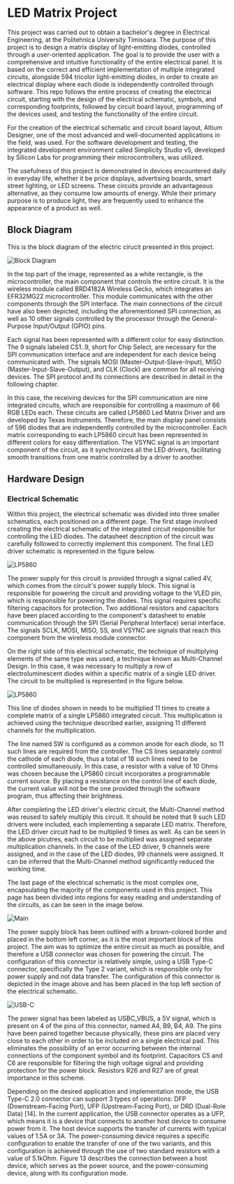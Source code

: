 # **LED Matrix Project**


This project was carried out to obtain a bachelor's degree in Electrical Engineering, at the Politehnica University Timisoara. The purpose of this project is to design a matrix display of light-emitting diodes, controlled through a user-oriented application. The goal is to provide the user with a comprehensive and intuitive functionality of the entire electrical panel.
It is based on the correct and efficient implementation of multiple integrated circuits, alongside 594 tricolor light-emitting diodes, in order to create an electrical display where each diode is independently controlled through software. This repo follows the entire process of creating the electrical circuit, starting with the design of the electrical schematic, symbols, and corresponding footprints, followed by circuit board layout, programming of the devices used, and testing the functionality of the entire circuit.

For the creation of the electrical schematic and circuit board layout, Altium Designer, one of the most advanced and well-documented applications in the field, was used. For the software development and testing, the integrated development environment called Simplicity Studio v5, developed by Silicon Labs for programming their microcontrollers, was utilized.

The usefulness of this project is demonstrated in devices encountered daily in everyday life, whether it be price displays, advertising boards, smart street lighting, or LED screens. These circuits provide an advantageous alternative, as they consume low amounts of energy. While their primary purpose is to produce light, they are frequently used to enhance the appearance of a product as well.

## Block Diagram
This is the block diagram of the electric cirucit presented in this project. 

![Block Diagram](images/BlockDiagram.png)




In the top part of the image, represented as a white rectangle, is the microcontroller, the main component that controls the entire circuit. It is the wireless module called BRD4182A Wireless Gecko, which integrates an EFR32MG22 microcontroller. This module communicates with the other components through the SPI interface. The main connections of the circuit have also been depicted, including the aforementioned SPI connection, as well as 10 other signals controlled by the processor through the General-Purpose Input/Output (GPIO) pins.

Each signal has been represented with a different color for easy distinction. The 9 signals labeled CS1..9, short for Chip Select, are necessary for the SPI communication interface and are independent for each device being communicated with. The signals MOSI (Master-Output-Slave-Input), MISO (Master-Input-Slave-Output), and CLK (Clock) are common for all receiving devices. The SPI protocol and its connections are described in detail in the following chapter.

In this case, the receiving devices for the SPI communication are nine integrated circuits, which are responsible for controlling a maximum of 66 RGB LEDs each. These circuits are called LP5860 Led Matrix Driver and are developed by Texas Instruments. Therefore, the main display panel consists of 596 diodes that are independently controlled by the microcontroller. Each matrix corresponding to each LP5860 circuit has been represented in different colors for easy differentiation. The VSYNC signal is an important component of the circuit, as it synchronizes all the LED drivers, facilitating smooth transitions from one matrix controlled by a driver to another.


## **Hardware Design**
### Electrical Schematic

Within this project, the electrical schematic was divided into three smaller schematics, each positioned on a different page. The first stage involved creating the electrical schematic of the integrated circuit responsible for controlling the LED diodes. The datasheet description of the circuit was carefully followed to correctly implement this component. The final LED driver schematic is represented in the figure below.

![LP5860](images/LP5860.png)





The power supply for this circuit is provided through a signal called 4V, which comes from the circuit's power supply block. This signal is responsible for powering the circuit and providing voltage to the VLED pin, which is responsible for powering the diodes. This signal requires specific filtering capacitors for protection. Two additional resistors and capacitors have been placed according to the component's datasheet to enable communication through the SPI (Serial Peripheral Interface) serial interface. The signals SCLK, MOSI, MISO, SS, and VSYNC are signals that reach this component from the wireless module connector.

  On the right side of this electrical schematic, the technique of multiplying elements of the same type was used, a technique known as Multi-Channel Design. In this case, it was necessary to multiply a row of electroluminescent diodes within a specific matrix of a single LED driver. The circuit to be multiplied is represented in the figure below. 


![LP5860](images/Diodes.png)


This line of diodes shown in needs to be multiplied 11 times to create a complete matrix of a single LP5860 integrated circuit. This multiplication is achieved using the technique described earlier, assigning 11 different channels for the multiplication.

The line named SW is configured as a common anode for each diode, so 11 such lines are required from the controller. The CS lines separately control the cathode of each diode, thus a total of 18 such lines need to be controlled simultaneously.  In this case, a resistor with a value of 10 Ohms was chosen because the LP5860 circuit incorporates a programmable current source. By placing a resistance on the control line of each diode, the current value will not be the one provided through the software program, thus affecting their brightness.

After completing the LED driver's electric circuit, the Multi-Channel method was reused to safely multiply this circuit. It should be noted that 9 such LED drivers were included, each implementing a separate LED matrix. Therefore, the LED driver circuit had to be multiplied 9 times as well. As can be seen in the above picutres, each circuit to be multiplied was assigned separate multiplication channels. In the case of the LED driver, 9 channels were assigned, and in the case of the LED diodes, 99 channels were assigned. It can be inferred that the Multi-Channel method significantly reduced the working time. 

The last page of the electrical schematic is the most complex one, encapsulating the majority of the components used in this project. This page has been divided into regions for easy reading and understanding of the circuits, as can be seen in the image below.

![Main](images/MainSCH.png)



The power supply block has been outlined with a brown-colored border and placed in the bottom left corner, as it is the most important block of this project. The aim was to optimize the entire circuit as much as possible, and therefore a USB connector was chosen for powering the circuit. The configuration of this connector is relatively simple, using a USB Type-C connector, specifically the Type 2 variant, which is responsible only for power supply and not data transfer. The configuration of this connector is depicted in the image above and has been placed in the top left section of the electrical schematic.


![USB-C](images/USB-C.png)




The power signal has been labeled as USBC_VBUS, a 5V signal, which is present on 4 of the pins of this connector, named A4, B9, B4, A9. The pins have been paired together because physically, these pins are placed very close to each other in order to be included on a single electrical pad. This eliminates the possibility of an error occurring between the internal connections of the component symbol and its footprint. Capacitors C5 and C6 are responsible for filtering the high voltage signal and providing protection for the power block. Resistors R26 and R27 are of great importance in this scheme.

Depending on the desired application and implementation mode, the USB Type-C 2.0 connector can support 3 types of operations: DFP (Downstream-Facing Port), UFP (Upstream-Facing Port), or DRD (Dual-Role Data) [14]. In the current application, the USB connector operates as a UFP, which means it is a device that connects to another host device to consume power from it. The host device supports the transfer of currents with typical values of 1.5A or 3A. The power-consuming device requires a specific configuration to enable the transfer of one of the two variants, and this configuration is achieved through the use of two standard resistors with a value of 5.1kOhm. Figure 13 describes the connection between a host device, which serves as the power source, and the power-consuming device, along with its configuration mode.



